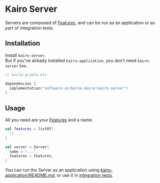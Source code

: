 # Kairo Server

Servers are composed of [Features](../kairo-feature/README.md),
and can be run as an application or as part of integration tests.

## Installation

Install `kairo-server`.\
But if you've already installed `kairo-application`,
you don't need `kairo-server` too.

```kotlin
// build.gradle.kts

dependencies {
  implementation("software.airborne.kairo:kairo-server")
}
```

## Usage

All you need are your [Features](../kairo-feature/README.md) and a name.

```kotlin
val features = listOf(
  // ...
)

val server = Server(
  name = "...",
  features = features,
)
```

You can run the Server as an application using [kairo-application/README.md](../kairo-application),
or use it in [integration tests](../kairo-integration-testing/README.md).
